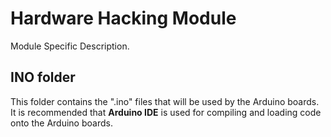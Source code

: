 # Hardware Hacking Module

Module Specific Description.

## INO folder

This folder contains the ".ino" files that will be used by the Arduino boards.  
It is recommended that **Arduino IDE** is used for compiling and loading code
onto the Arduino boards.
